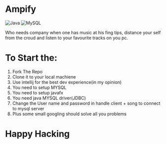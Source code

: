 # Ampify

![Java](https://img.shields.io/badge/java-%23ED8B00.svg?style=for-the-badge&logo=java&logoColor=white)
![MySQL](https://img.shields.io/badge/mysql-%2300f.svg?style=for-the-badge&logo=mysql&logoColor=white)

Who needs company when one has music at his fing tips, distance your self from the croud and listen to your favourite tracks on you pc.

# To Start the:
1. Fork The Repo
2. Clone it to your local machiene
3. Use intellij for the best dev experience(in my opinion)
4. You need to setup MYSQL 
5. You need to setup javafx
6. You need java MYSQL driver(JDBC) 
7. Change the User name and password in handle client + song to connect to mysql server
8. Plus some small googling should solve all you problems

# Happy Hacking

